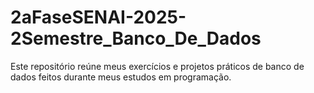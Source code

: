 # 2aFaseSENAI-2025-2Semestre_Banco_De_Dados
Este repositório reúne meus exercícios e projetos práticos de banco de dados feitos durante meus estudos em programação.
